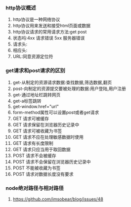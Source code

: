 ### http协议概述
1. http协议是一种网络协议
2. http协议用来发送和接受html页面或数据
3. http协议请求的常用请求方法:get post
4. 状态吗:4xx 请求错误 5xx 服务器错误
5. 请求头:
6. 相应头:
7. URL:同意资源定位符

### get请求和post请求的区别
1. get-从制定的资源请求数据:查找数据,筛选数据,翻页
2. post-向制定的资源提交要被处理的数据:用户登陆,用户注册
3. get-通过地址栏跳转网页
4. get-a标签跳转
5. get-window.href="url"
6. form-method属性可以设置post或者get请求
7. GET 请求可被缓存
8. GET 请求保留在浏览器历史记录中
9. GET 请求可被收藏为书签
10. GET 请求不应在处理敏感数据时使用
11. GET 请求有长度限制
12. GET 请求只应当用于取回数据
13. POST 请求不会被缓存
14. POST 请求不会保留在浏览器历史记录中
15. POST 不能被收藏为书签
16. POST 请求对数据长度没有要求

### node绝对路径与相对路径
1. https://github.com/imsobear/blog/issues/48
